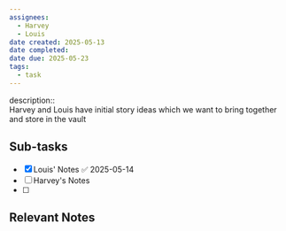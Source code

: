 ```yaml
---
assignees:
  - Harvey
  - Louis
date created: 2025-05-13
date completed: 
date due: 2025-05-23
tags:
  - task
---
```


description::<br>Harvey and Louis have initial story ideas which we want to bring together and store in the vault

## Sub-tasks

 - [x] Louis' Notes ✅ 2025-05-14
 - [ ] Harvey's Notes
 - [ ] 

## Relevant Notes

